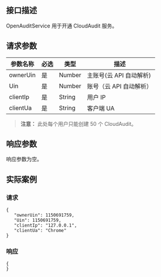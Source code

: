 
## 接口描述
  OpenAuditService 用于开通 CloudAudit 服务。
## 请求参数
|参数名称|必选|类型|描述|
|---------|---------|---------|--------|
|ownerUin|	是|	Number	|主账号(云 API 自动解析)|
|Uin|	是|	Number|	账号（云 API 自动解析）|
|clientIp|	是	|String	|用户 IP|
|clientUa|	是|	String	|客户端 UA|
> **注意：**
> 此处每个用户只能创建 50 个 CloudAudit。
## 响应参数
响应参数为空。

## 实际案例
### 请求

```
{
   "ownerUin": 1150691759,
   "Uin": 1150691759,
   "clientIp": "127.0.0.1",
   "clientUa": "Chrome"
}
```
### 响应

```
{
}
```


